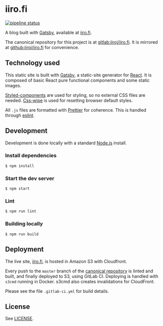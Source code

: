 # iiro.fi

[![pipeline status](https://gitlab.com/iiroj/iiro.fi/badges/master/pipeline.svg)](https://gitlab.com/iiroj/iiro.fi/commits/master)

A blog built with [Gatsby](https://github.com/gatsbyjs/gatsby), available at [iiro.fi](https://iiro.fi).

The canonical repository for this project is at [gitlab:iiroj/iiro.fi](https://gitlab.com/iiroj/iiro.fi). It is mirrored at [github:iiroj/iiro.fi](https://github.com/iiroj/iiro.fi) for convenience.

## Technology used

This static site is built with [Gatsby](https://github.com/gatsbyjs/gatsby), a static-site generator for [React](https://facebook.github.io/react/). It is composed of basic React pure functional components and some static images.

[Styled-components](https://styled-components.com) are used for styling, so no external CSS files are needed. [Css-wipe](https://github.com/stackcss/css-wipe) is used for resetting browser default styles.

All `.js` files are formatted with [Prettier](https://prettier.io) for coherence. This is handled through [eslint](http://eslint.org).

## Development

Development is done locally with a standard [Node.js](https://nodejs.org/en/) install.

### Install dependencies
```
$ npm install
```

### Start the dev server
```
$ npm start
```

### Lint
```
$ npm run lint
```

### Building locally
```
$ npm run build
```

## Deployment

The live site, [iiro.fi](https://iiro.fi), is hosted in Amazon S3 with Cloudfront.

Every push to the `master` branch of the [canonical repository](https://gitlab.com/iiroj/iiro.fi) is linted and built, and finally deployed to S3, using GitLab CI. Deploying is handled with `s3cmd` running in Docker. s3cmd also creates invalidations for CloudFront.

Please see the file `.gitlab-ci.yml` for build details.

## License

See [LICENSE](./LICENSE).
